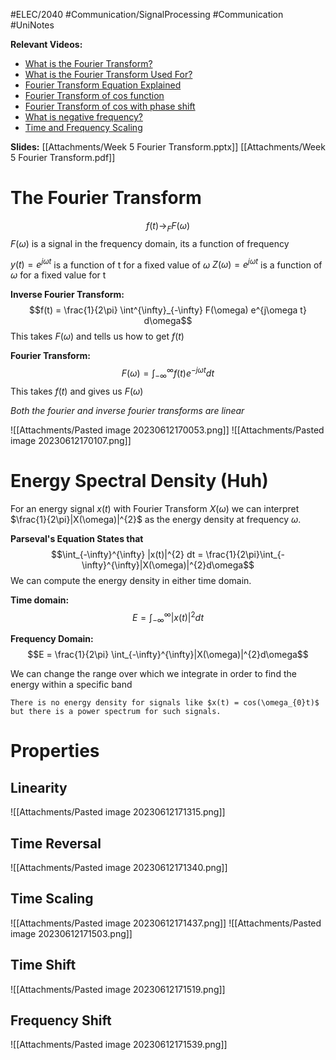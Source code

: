 #ELEC/2040  #Communication/SignalProcessing #Communication #UniNotes

**Relevant Videos:**
- [What is the Fourier Transform?](https://youtu.be/G74t5az6PLo)
- [What is the Fourier Transform Used For?](https://youtu.be/VtbRelEnms8)
- [Fourier Transform Equation Explained](https://youtu.be/8V6Hi-kP9EE)  
- [Fourier Transform of cos function](https://youtu.be/McITNfo3LKc)  
- [Fourier Transform of cos with phase shift](https://youtu.be/97eKhJwf9Mk)  
- [What is negative frequency?](https://youtu.be/gz6AKW-R69s)
- [Time and Frequency Scaling](https://youtu.be/7M0js8Y9EyY)

**Slides:**
[[Attachments/Week 5 Fourier Transform.pptx]]
[[Attachments/Week 5 Fourier Transform.pdf]]

# The Fourier Transform
$$f(t) \rightarrow_{F}F(\omega)$$
$F(\omega)$ is a signal in the frequency domain, its a function of frequency

$y(t) = e^{j\omega t}$ is a function of t for a fixed value of $\omega$
$Z(\omega) = e^{j\omega t}$ is a function of $\omega$ for a fixed value for t

**Inverse Fourier Transform:**
$$f(t) = \frac{1}{2\pi} \int^{\infty}_{-\infty} F(\omega) e^{j\omega t} d\omega$$
This takes $F(\omega)$ and tells us how to get $f(t)$

**Fourier Transform:**
$$F(\omega) = \int_{-\infty}^{\infty} f(t) e^{-j\omega t} dt$$
This takes $f(t)$ and gives us $F(\omega)$

*Both the fourier and inverse fourier transforms are linear*

![[Attachments/Pasted image 20230612170053.png]]
![[Attachments/Pasted image 20230612170107.png]]

# Energy Spectral Density (Huh)
For an energy signal $x(t)$ with Fourier Transform $X(\omega)$ we can interpret $\frac{1}{2\pi}|X(\omega)|^{2}$ as the energy density at frequency $\omega$.

**Parseval's Equation States that**
$$\int_{-\infty}^{\infty} |x(t)|^{2} dt = \frac{1}{2\pi}\int_{-\infty}^{\infty}|X(\omega)|^{2}d\omega$$
We can compute the energy density in either time domain.

**Time domain:**
$$E = \int_{-\infty}^{\infty}|x(t)|^{2}dt$$

**Frequency Domain:**
$$E = \frac{1}{2\pi} \int_{-\infty}^{\infty}|X(\omega)|^{2}d\omega$$

We can change the range over which we integrate in order to find the energy within a specific band

```ad-note
There is no energy density for signals like $x(t) = cos(\omega_{0}t)$ but there is a power spectrum for such signals.
```

# Properties

## Linearity
![[Attachments/Pasted image 20230612171315.png]]

## Time Reversal
![[Attachments/Pasted image 20230612171340.png]]

## Time Scaling
![[Attachments/Pasted image 20230612171437.png]]
![[Attachments/Pasted image 20230612171503.png]]

## Time Shift
![[Attachments/Pasted image 20230612171519.png]]

## Frequency Shift
![[Attachments/Pasted image 20230612171539.png]]

